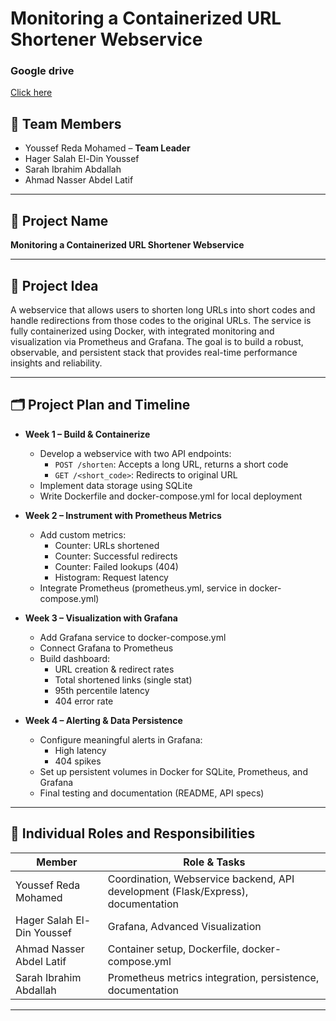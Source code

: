 # Monitoring a Containerized URL Shortener Webservice

### Google drive
[Click here](https://drive.google.com/drive/folders/1wJkkQ3A33lgfeCDCFSlJgsg2EAZjByg7)

## 👥 Team Members

- Youssef Reda Mohamed – **Team Leader**
- Hager Salah El-Din Youssef
- Sarah Ibrahim Abdallah
- Ahmad Nasser Abdel Latif


---

## 📌 Project Name

**Monitoring a Containerized URL Shortener Webservice**

---

## 📌 Project Idea

A webservice that allows users to shorten long URLs into short codes and handle redirections from those codes to the original URLs. The service is fully containerized using Docker, with integrated monitoring and visualization via Prometheus and Grafana. The goal is to build a robust, observable, and persistent stack that provides real-time performance insights and reliability.

---

## 🗂️ Project Plan and Timeline

- **Week 1 – Build & Containerize**
  - Develop a webservice with two API endpoints:
    - `POST /shorten`: Accepts a long URL, returns a short code
    - `GET /<short_code>`: Redirects to original URL
  - Implement data storage using SQLite
  - Write Dockerfile and docker-compose.yml for local deployment

- **Week 2 – Instrument with Prometheus Metrics**
  - Add custom metrics:
    - Counter: URLs shortened
    - Counter: Successful redirects
    - Counter: Failed lookups (404)
    - Histogram: Request latency
  - Integrate Prometheus (prometheus.yml, service in docker-compose.yml)

- **Week 3 – Visualization with Grafana**
  - Add Grafana service to docker-compose.yml
  - Connect Grafana to Prometheus
  - Build dashboard:
    - URL creation & redirect rates
    - Total shortened links (single stat)
    - 95th percentile latency
    - 404 error rate

- **Week 4 – Alerting & Data Persistence**
  - Configure meaningful alerts in Grafana:
    - High latency
    - 404 spikes
  - Set up persistent volumes in Docker for SQLite, Prometheus, and Grafana
  - Final testing and documentation (README, API specs)

---

## 📝 Individual Roles and Responsibilities

| Member                    | Role & Tasks                                                             |
|---------------------------|--------------------------------------------------------------------------|
| Youssef Reda Mohamed      | Coordination, Webservice backend, API development (Flask/Express), documentation                   |
| Hager Salah El-Din Youssef|  Grafana, Advanced Visualization      |
| Ahmad Nasser Abdel Latif  | Container setup, Dockerfile, docker-compose.yml                          |
| Sarah Ibrahim Abdallah    | Prometheus metrics integration, persistence, documentation         |

---
